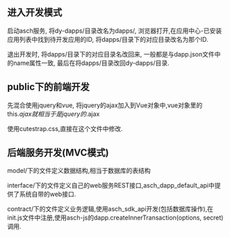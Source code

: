 ## 进入开发模式
启动asch服务, 将dy-dapps/目录改名为dapps/, 浏览器打开,在应用中心-已安装应用列表中找到待开发应用的ID, 将dapps/目录下的对应目录改名为那个ID.

退出开发时, 将dapps/目录下的对应目录名改回来, 一般都是与dapp.json文件中的name属性一致, 最后在将dapps/目录改回dy-dapps/目录.

## public下的前端开发
先混合使用jquery和vue, 将jquery的ajax加入到Vue对象中,vue对象里的this.$ajax就相当于是jquery的$.ajax
    
使用cutestrap.css,直接在这个文件中修改.

## 后端服务开发(MVC模式)
model/下的文件定义数据结构,相当于数据库的表结构

interface/下的文件定义自己的web服务REST接口,asch_dapp_default_api中提供了系统自带的web接口.

contract/下的文件定义业务逻辑,使用asch_sdk_api开发(包括数据库操作),在init.js文件中注册,使用asch-js的dapp.createInnerTransaction(options, secret)调用.


